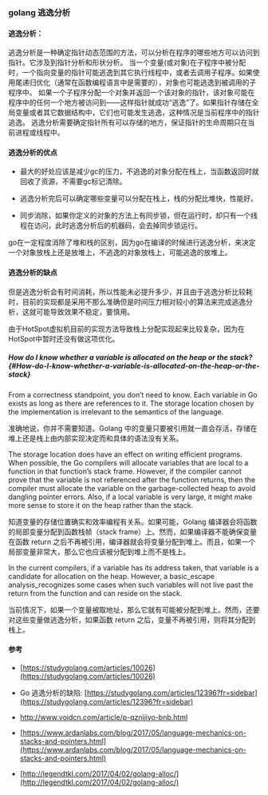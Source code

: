 ### golang 逃逸分析

#### 逃逸分析：

逃逸分析是一种确定指针动态范围的方法，可以分析在程序的哪些地方可以访问到指针。它涉及到指针分析和形状分析。 当一个变量\(或对象\)在子程序中被分配时，一个指向变量的指针可能逃逸到其它执行线程中，或者去调用子程序。如果使用尾递归优化（通常在函数编程语言中是需要的），对象也可能逃逸到被调用的子程序中。 如果一个子程序分配一个对象并返回一个该对象的指针，该对象可能在程序中的任何一个地方被访问到——这样指针就成功“逃逸”了。如果指针存储在全局变量或者其它数据结构中，它们也可能发生逃逸，这种情况是当前程序中的指针逃逸。 逃逸分析需要确定指针所有可以存储的地方，保证指针的生命周期只在当前进程或线程中。

#### 逃逸分析的优点

* 最大的好处应该是减少gc的压力，不逃逸的对象分配在栈上，当函数返回时就回收了资源，不需要gc标记清除。

* 逃逸分析完后可以确定哪些变量可以分配在栈上，栈的分配比堆快，性能好。

* 同步消除，如果你定义的对象的方法上有同步锁，但在运行时，却只有一个线程在访问，此时逃逸分析后的机器码，会去掉同步锁运行。

go在一定程度消除了堆和栈的区别，因为go在编译的时候进行逃逸分析，来决定一个对象放栈上还是放堆上，不逃逸的对象放栈上，可能逃逸的放堆上。

#### 逃逸分析的缺点

但是逃逸分析会有时间消耗，所以性能未必提升多少，并且由于逃逸分析比较耗时，目前的实现都是采用不那么准确但是时间压力相对较小的算法来完成逃逸分析，这就可能导致效果不稳定，要慎用。

由于HotSpot虚拟机目前的实现方法导致栈上分配实现起来比较复杂，因为在HotSpot中暂时还没有做这项优化。

##### How do I know whether a variable is allocated on the heap or the stack? {#How-do-I-know-whether-a-variable-is-allocated-on-the-heap-or-the-stack}

From a correctness standpoint, you don’t need to know. Each variable in Go exists as long as there are references to it. The storage location chosen by the implementation is irrelevant to the semantics of the language.

准确地说，你并不需要知道。Golang 中的变量只要被引用就一直会存活，存储在堆上还是栈上由内部实现决定而和具体的语法没有关系。

The storage location does have an effect on writing efficient programs. When possible, the Go compilers will allocate variables that are local to a function in that function’s stack frame. However, if the compiler cannot prove that the variable is not referenced after the function returns, then the compiler must allocate the variable on the garbage-collected heap to avoid dangling pointer errors. Also, if a local variable is very large, it might make more sense to store it on the heap rather than the stack.

知道变量的存储位置确实和效率编程有关系。如果可能，Golang 编译器会将函数的局部变量分配到函数栈帧（stack frame）上。然而，如果编译器不能确保变量在函数 return 之后不再被引用，编译器就会将变量分配到堆上。而且，如果一个局部变量非常大，那么它也应该被分配到堆上而不是栈上。

In the current compilers, if a variable has its address taken, that variable is a candidate for allocation on the heap. However, a basic\_escape analysis\_recognizes some cases when such variables will not live past the return from the function and can reside on the stack.

当前情况下，如果一个变量被取地址，那么它就有可能被分配到堆上。然而，还要对这些变量做逃逸分析，如果函数 return 之后，变量不再被引用，则将其分配到栈上。

#### 参考

* [https://studygolang.com/articles/10026](https://studygolang.com/articles/10026)

* Go 逃逸分析的缺陷: [https://studygolang.com/articles/12396?fr=sidebar](https://studygolang.com/articles/12396?fr=sidebar)

* http://www.voidcn.com/article/p-qznjjiyo-bnb.html

* [https://www.ardanlabs.com/blog/2017/05/language-mechanics-on-stacks-and-pointers.html](https://www.ardanlabs.com/blog/2017/05/language-mechanics-on-stacks-and-pointers.html)

* [http://legendtkl.com/2017/04/02/golang-alloc/](http://legendtkl.com/2017/04/02/golang-alloc/)




